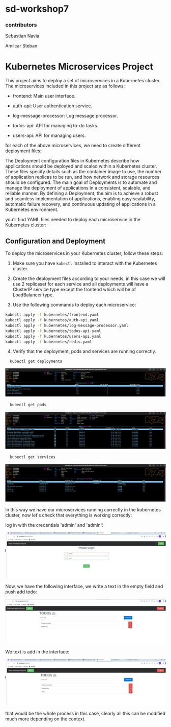 # sd-workshop7
### contributors
Sebastian Navia

Amilcar Steban

# Kubernetes Microservices Project

This project aims to deploy a set of microservices in a Kubernetes cluster. The microservices included in this project are as follows:


- frontend: Main user interface.

- auth-api: User authentication service.

- log-message-processor: Log message processor.

- todos-api: API for managing to-do tasks.

- users-api: API for managing users.

for each of the above microservices, we need to create different deployment files:

The Deployment configuration files in Kubernetes describe how applications should be deployed and scaled within a Kubernetes cluster. These files specify details such as the container image to use, the number of application replicas to be run, and how network and storage resources should be configured. The main goal of Deployments is to automate and manage the deployment of applications in a consistent, scalable, and reliable manner. By defining a Deployment, the aim is to achieve a robust and seamless implementation of applications, enabling easy scalability, automatic failure recovery, and continuous updating of applications in a Kubernetes environment.

you'll find YAML files needed to deploy each microservice in the Kubernetes cluster:

## Configuration and Deployment

To deploy the microservices in your Kubernetes cluster, follow these steps:

1. Make sure you have `kubectl` installed to interact with the Kubernetes cluster.

2. Create the deployment files according to your needs, in this case we will use 2 replicaset for each service and all deployments will have a ClusterIP service type except the frontend which will be of LoadBalancer type.

3. Use the following commands to deploy each microservice:

```bash
kubectl apply -f kubernetes/frontend.yaml
kubectl apply -f kubernetes/auth-api.yaml
kubectl apply -f kubernetes/log-message-processor.yaml
kubectl apply -f kubernetes/todos-api.yaml
kubectl apply -f kubernetes/users-api.yaml
kubectl apply -f kubernetes/redis.yaml
```
4. Verify that the deployment, pods and services are running correctly.
```bash
  kubectl get deployments
```
<p align="left">
  <img src="images/imagen1.jpg" alt="Image 1">
</p

```bash
  kubectl get pods
```

  
<p align="left">
  <img src="images/imagen2.jpg" alt="Image 2">
</p

```bash
  kubectl get services
```


<p align="left">
  <img src="images/imagen3.jpg" alt="Image 3">
</p

In this way we have our microservices running correctly in the kubernetes cluster, now let's check that everything is working correctly:

log in with the credentials 'admin' and 'admin':
<p align="left">
  <img src="images/imagen4.jpg" alt="Image 4">
</p

Now, we have the following interface, we write a text in the empty field and push add todo:
<p align="left">
  <img src="images/imagen5.jpg" alt="Image 5">
</p

We text is add in the interface:
<p align="left">
  <img src="images/imagen6.jpg" alt="Image 6">
</p

that would be the whole process in this case, clearly all this can be modified much more depending on the context.
